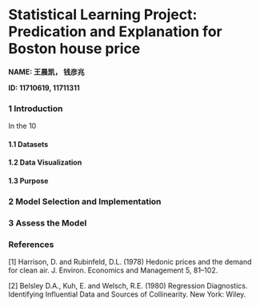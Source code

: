 # Statistical Learning Project: Predication and Explanation for Boston house price

**NAME:  王晨凯， 钱彦兆** 

**ID: 11710619,  11711311** 

### 1 Introduction

In the 10

#### 1.1 Datasets

#### 1.2 Data Visualization

#### 1.3 Purpose

### 2 Model Selection and Implementation



### 3 Assess the Model







### References

[1] Harrison, D. and Rubinfeld, D.L. (1978) Hedonic prices and the demand for clean air. J. Environ. Economics and Management 5, 81–102.

[2] Belsley D.A., Kuh, E. and Welsch, R.E. (1980) Regression Diagnostics. Identifying Influential Data and Sources of Collinearity. New York: Wiley.